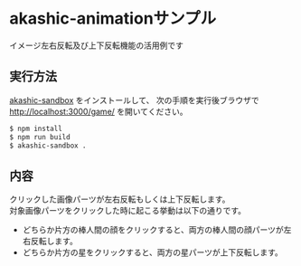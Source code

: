 # akashic-animationサンプル
イメージ左右反転及び上下反転機能の活用例です

## 実行方法
[akashic-sandbox](https://github.com/akashic-games/akashic-sandbox) をインストールして、
次の手順を実行後ブラウザで <http://localhost:3000/game/> を開いてください。
```sh
$ npm install
$ npm run build
$ akashic-sandbox .
```

## 内容
クリックした画像パーツが左右反転もしくは上下反転します。  
対象画像パーツをクリックした時に起こる挙動は以下の通りです。  
* どちらか片方の棒人間の顔をクリックすると、両方の棒人間の顔パーツが左右反転します。
* どちらか片方の星をクリックすると、両方の星パーツが上下反転します。